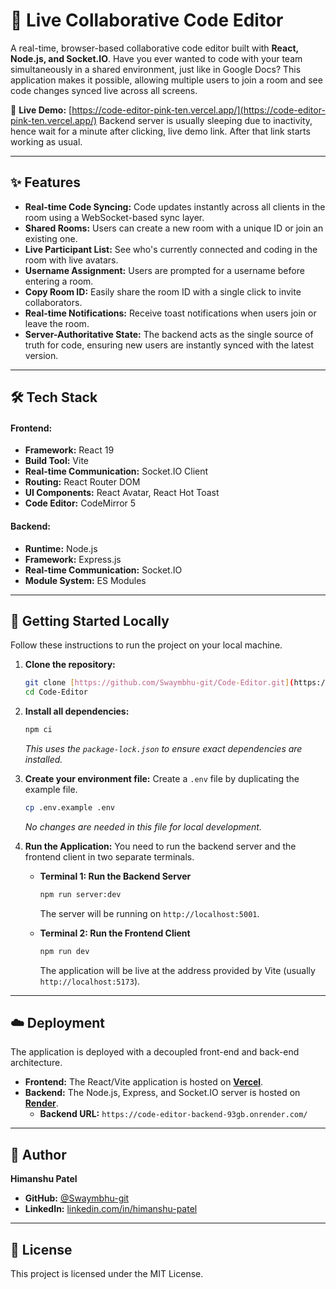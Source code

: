 # 🚀 Live Collaborative Code Editor

A real-time, browser-based collaborative code editor built with **React, Node.js, and Socket.IO**. Have you ever wanted to code with your team simultaneously in a shared environment, just like in Google Docs? This application makes it possible, allowing multiple users to join a room and see code changes synced live across all screens.

🔗 **Live Demo:** [https://code-editor-pink-ten.vercel.app/](https://code-editor-pink-ten.vercel.app/)
Backend server is usually sleeping due to inactivity, hence wait for a minute after clicking, live demo link. After that link starts working as usual.

---

## ✨ Features

* **Real-time Code Syncing:** Code updates instantly across all clients in the room using a WebSocket-based sync layer.
* **Shared Rooms:** Users can create a new room with a unique ID or join an existing one.
* **Live Participant List:** See who's currently connected and coding in the room with live avatars.
* **Username Assignment:** Users are prompted for a username before entering a room.
* **Copy Room ID:** Easily share the room ID with a single click to invite collaborators.
* **Real-time Notifications:** Receive toast notifications when users join or leave the room.
* **Server-Authoritative State:** The backend acts as the single source of truth for code, ensuring new users are instantly synced with the latest version.

---

## 🛠️ Tech Stack

#### Frontend:
* **Framework:** React 19
* **Build Tool:** Vite
* **Real-time Communication:** Socket.IO Client
* **Routing:** React Router DOM
* **UI Components:** React Avatar, React Hot Toast
* **Code Editor:** CodeMirror 5

#### Backend:
* **Runtime:** Node.js
* **Framework:** Express.js
* **Real-time Communication:** Socket.IO
* **Module System:** ES Modules

---

## 🔧 Getting Started Locally

Follow these instructions to run the project on your local machine.

1.  **Clone the repository:**
    ```bash
    git clone [https://github.com/Swaymbhu-git/Code-Editor.git](https://github.com/Swaymbhu-git/Code-Editor.git)
    cd Code-Editor
    ```

2.  **Install all dependencies:**
    ```bash
    npm ci
    ```
    *This uses the `package-lock.json` to ensure exact dependencies are installed.*

3.  **Create your environment file:**
    Create a `.env` file by duplicating the example file.
    ```bash
    cp .env.example .env
    ```
    *No changes are needed in this file for local development.*

4.  **Run the Application:**
    You need to run the backend server and the frontend client in two separate terminals.

    * **Terminal 1: Run the Backend Server**
        ```bash
        npm run server:dev
        ```
        The server will be running on `http://localhost:5001`.

    * **Terminal 2: Run the Frontend Client**
        ```bash
        npm run dev
        ```
        The application will be live at the address provided by Vite (usually `http://localhost:5173`).

---

## ☁️ Deployment

The application is deployed with a decoupled front-end and back-end architecture.

* **Frontend:** The React/Vite application is hosted on **[Vercel](https://vercel.com/)**.
* **Backend:** The Node.js, Express, and Socket.IO server is hosted on **[Render](https://render.com/)**.
    * **Backend URL:** `https://code-editor-backend-93gb.onrender.com/`

---

## 👤 Author

**Himanshu Patel**
* **GitHub:** [@Swaymbhu-git](https://github.com/Swaymbhu-git)
* **LinkedIn:** [linkedin.com/in/himanshu-patel](https://www.linkedin.com/in/himanshu-patel-b62a64222/)

---

## 📜 License

This project is licensed under the MIT License.